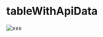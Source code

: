 # tableWithApiData
![eee](https://github.com/GauravJoshiJi/tableWithApiData/assets/125949334/e743e67d-98b7-49a0-8fa7-0327335cf3b4)
